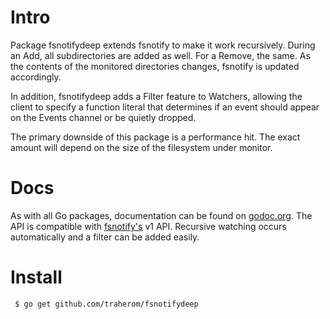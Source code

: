 # Intro
Package fsnotifydeep extends fsnotify to make it work recursively. During an Add,
all subdirectories are added as well. For a Remove, the same. As the contents
of the monitored directories changes, fsnotify is updated accordingly.

In addition, fsnotifydeep adds a Filter feature to Watchers, allowing the client
to specify a function literal that determines if an event should appear on the
Events channel or be quietly dropped.

The primary downside of this package is a performance hit. The exact amount
will depend on the size of the filesystem under monitor.

# Docs
As with all Go packages, documentation can be found on
[godoc.org](https://godoc.org/github.com/traherom/fsnotifydeep). The API
is compatible with [fsnotify's](https://github.com/go-fsnotify/fsnotify) v1 API.
Recursive watching occurs automatically and a filter can be added easily.

# Install
     $ go get github.com/traherom/fsnotifydeep
